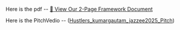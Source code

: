 Here is the pdf -- [📄 View Our 2-Page Framework Document](Hustlers_KumarGautam_Jazzee2025_Documents.pdf)





Here is the PitchVedio -- ([Hustlers_kumargautam_jazzee2025_Pitch](https://youtu.be/NVwp24bVae8))


